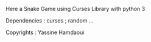 Here a Snake Game using Curses Library with python 3

Dependencies : curses ; random ...

Copyrights : Yassine Hamdaoui 
